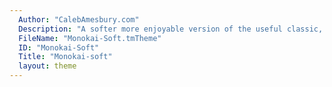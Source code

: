 ```yaml
---
  Author: "CalebAmesbury.com"
  Description: "A softer more enjoyable version of the useful classic, Monokai."
  FileName: "Monokai-Soft.tmTheme"
  ID: "Monokai-Soft"
  Title: "Monokai-soft"
  layout: theme
---
```

  